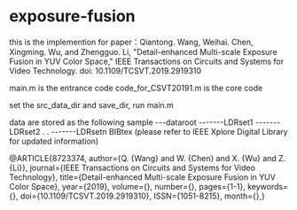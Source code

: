 # exposure-fusion
this is the implemention for paper：Qiantong. Wang, Weihai. Chen, Xingming. Wu, and Zhengguo. Li, "Detail-enhanced Multi-scale Exposure Fusion in YUV Color Space," IEEE Transactions on Circuits and Systems for Video Technology. doi: 10.1109/TCSVT.2019.2919310

main.m is the entrance code
code_for_CSVT20191.m is the core code

set the src_data_dir and save_dir, run main.m

data are stored as the following sample
---dataroot
-------LDRset1
-------LDRset2
          .
          .
-------LDRsetn
BIBtex (please refer to IEEE Xplore Digital Library for updated information)

@ARTICLE{8723374, 
author={Q. {Wang} and W. {Chen} and X. {Wu} and Z. {Li}}, journal={IEEE Transactions on Circuits and Systems for Video Technology}, 
title={Detail-enhanced Multi-scale Exposure Fusion in YUV Color Space}, year={2019}, volume={}, number={}, pages={1-1}, keywords={}, 
doi={10.1109/TCSVT.2019.2919310}, ISSN={1051-8215}, month={},}
